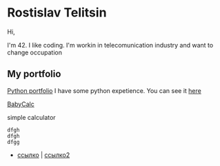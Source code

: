 # Rostislav Telitsin
Hi,

I'm 42. I like coding. I'm workin in telecomunication industry and want to change occupation

## My portfolio

[Python portfolio](RostislavTelitsinPython.github.io)
I have some python expetience. You can see it [here](RostislavTelitsinPython.github.io)

[BabyCalc](https://github.com/RostislavTelitsin/babyCalc)

simple calculator


~~~
dfgh
dfgh
dfgg
~~~



- [ссылко](https://www.youtube.com) | [ссылко2](https://youtu.be/d8fuCQ4IYC8)
